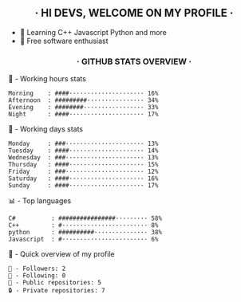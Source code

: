 <h2 align="center">
· HI DEVS, WELCOME ON MY PROFILE ·
</h2>

- 🐳 Learning C++ Javascript Python and more
- 🎏 Free software enthusiast

<h3 align="center">
· GITHUB STATS OVERVIEW ·
</h3>

<!--START_SECTION:GITHUB_STATS-->
🌉 - Working hours stats
```text
Morning    : ####····················· 16%
Afternoon  : #########················ 34%
Evening    : ########················· 33%
Night      : ####····················· 17%
```
📅 - Working days stats
```text
Monday     : ###······················ 13%
Tuesday    : ####····················· 14%
Wednesday  : ###······················ 13%
Thursday   : ####····················· 15%
Friday     : ###······················ 12%
Saturday   : ####····················· 16%
Sunday     : ####····················· 17%
```
📊 - Top languages
```text
C#          : ################········· 58%
C++         : #························ 8%
python      : ##########··············· 38%
Javascript  : #························ 6%
```
🎏 - Quick overview of my profile
```text
👥 - Followers: 2
👤 - Following: 0
📂 - Public repositories: 5
🔒 - Private repositories: 7
```
<!--END_SECTION:GITHUB_STATS-->
